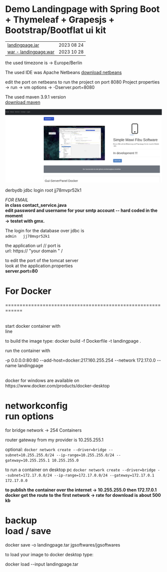 # Demo Landingpage with Spring Boot + Thymeleaf + Grapesjs + Bootstrap/Bootflat ui kit



|  |  |  
|--|--|  
| [landingpage.jar](http://demogitjava.ddns.net:8000/landingpage.jar) |  2023 08 24|  
 [war - landingpage.war](http://demogitjava.ddns.net:8000/native-landingpage.war) |  2023 10 28|  



the used timezone is -> Europe/Berlin

The used IDE was Apache Netbeans 
[download netbeans](https://netbeans.apache.org/download/index.html)

edit the port on netbeans to run the project on port 8080
Project properties -> run -> vm options -> -Dserver.port=8080



The used maven 3.9.1 version  
[download maven](https://maven.apache.org/download.cgi)

![enter image description here](https://raw.githubusercontent.com/demogitjava/demodatabase/master/landingapge.png)




derbydb 
jdbc login 
root
jj78mvpr52k1



*FOR EMAIL*  
**in class contact_service.java  
edit password and username for your smtp account -- hard coded in the moment  
-> testet with gmx.**



The login for the database over jdbc is  
`admin  
jj78mvpr52k1`

the application url // port is  
url: https:// "your domain " /

to edit the port of the tomcat server  
look at the application.properties  
**server.port=80**



# For Docker
============================================================  
<br/>  
start docker container with   
line   


to build the image type:
docker build -f Dockerfile -t landingpage .

run the container with 

-p 0.0.0.0:80:80 --add-host=docker:217.160.255.254 --network 172.17.0.0 --name landingpage 



<br/>  
docker for windows are available on https://www.docker.com/products/docker-desktop  


networkconfig  
run options  
============================================================

for bridge network -> 254 Containers

router gateway from my provider is 10.255.255.1

optional:
`docker network create --driver=bridge --subnet=10.255.255.0/24 --ip-range=10.255.255.0/24 --gateway=10.255.255.1 10.255.255.0`


to run a container on desktop pc
`docker network create --driver=bridge --subnet=172.17.0.0/24 --ip-range=172.17.0.0/24 --gateway=172.17.0.1 172.17.0.0`

**to publish the container over the internet
-> 10.255.255.0
then 172.17.0.1
docker get the route to the first network -> rate for download is about 500 kb**



backup  
load / save  
============================================================

docker save -o landingpage.tar jgsoftwares/jgsoftwares

to load your image to docker desktop type:


docker load --input landingpage.tar

